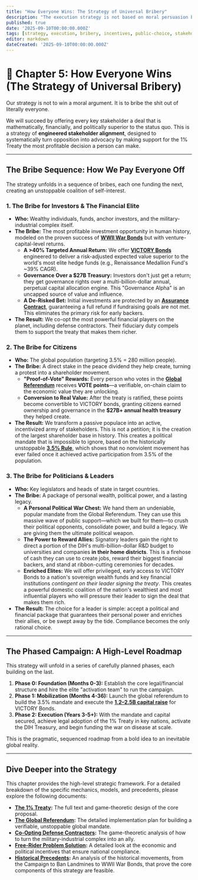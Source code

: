 ```yaml
---
title: "How Everyone Wins: The Strategy of Universal Bribery"
description: "The execution strategy is not based on moral persuasion but on a superior, direct financial bribe for every stakeholder, from citizens to the military-industrial complex."
published: true
date: '2025-09-10T00:00:00.000Z'
tags: [strategy, execution, bribery, incentives, public-choice, stakeholder-alignment]
editor: markdown
dateCreated: '2025-09-10T00:00:00.000Z'
---
```


# 📖 Chapter 5: How Everyone Wins (The Strategy of Universal Bribery)

Our strategy is not to win a moral argument. It is to bribe the shit out of literally everyone.

We will succeed by offering every key stakeholder a deal that is mathematically, financially, and politically superior to the status quo. This is a strategy of **engineered stakeholder alignment**, designed to systematically turn opposition into advocacy by making support for the 1% Treaty the most profitable decision a person can make.

---

## The Bribe Sequence: How We Pay Everyone Off

The strategy unfolds in a sequence of bribes, each one funding the next, creating an unstoppable coalition of self-interest.

### 1. The Bribe for Investors & The Financial Elite

-   **Who:** Wealthy individuals, funds, anchor investors, and the military-industrial complex itself.
-   **The Bribe:** The most profitable investment opportunity in human history, modeled on the proven success of **[WWII War Bonds](./reference/organizational-precedents.md)** but with venture-capital-level returns.
    -   **A >40% Targeted Annual Return:** We offer **[VICTORY Bonds](./economics.md)** engineered to deliver a risk-adjusted expected value superior to the world's most elite hedge funds (e.g., Renaissance Medallion Fund's ~39% CAGR).
    -   **Governance Over a $27B Treasury:** Investors don't just get a return; they get governance rights over a multi-billion-dollar annual, perpetual capital allocation engine. This "Governance Alpha" is an uncapped source of value and influence.
    -   **A De-Risked Bet:** Initial investments are protected by an **[Assurance Contract](./economics/fundraising-strategy.md)**, guaranteeing a full refund if fundraising goals are not met. This eliminates the primary risk for early backers.
-   **The Result:** We co-opt the most powerful financial players on the planet, including defense contractors. Their fiduciary duty compels them to support the treaty that makes them richer.

### 2. The Bribe for Citizens

-   **Who:** The global population (targeting 3.5% = 280 million people).
-   **The Bribe:** A direct stake in the peace dividend they help create, turning a protest into a shareholder movement.
    -   **"Proof-of-Vote" Rewards:** Every person who votes in the **[Global Referendum](./strategy/global-referendum/)** receives **VOTE points**—a verifiable, on-chain claim to the economic value they are unlocking.
    -   **Conversion to Real Value:** After the treaty is ratified, these points become convertible to VICTORY bonds, granting citizens earned ownership and governance in the **$27B+ annual health treasury** they helped create.
-   **The Result:** We transform a passive populace into an active, incentivized army of stakeholders. This is not a petition; it is the creation of the largest shareholder base in history. This creates a political mandate that is impossible to ignore, based on the historically unstoppable **[3.5% Rule](./reference/organizational-precedents.md)**, which shows that no nonviolent movement has ever failed once it achieved active participation from 3.5% of the population.

### 3. The Bribe for Politicians & Leaders

-   **Who:** Key legislators and heads of state in target countries.
-   **The Bribe:** A package of personal wealth, political power, and a lasting legacy.
    -   **A Personal Political War Chest:** We hand them an undeniable, popular mandate from the Global Referendum. They can use this massive wave of public support—which we built for them—to crush their political opponents, consolidate power, and build a legacy. We are giving them the ultimate political weapon.
    -   **The Power to Reward Allies:** Signatory leaders gain the right to direct a portion of the DIH's multi-billion-dollar R&D budget to universities and companies **in their home districts**. This is a firehose of cash they can use to create jobs, reward their biggest financial backers, and stand at ribbon-cutting ceremonies for decades.
    -   **Enriched Elites:** We will offer privileged, early access to VICTORY Bonds to a nation's sovereign wealth funds and key financial institutions *contingent on their leader signing the treaty*. This creates a powerful domestic coalition of the nation's wealthiest and most influential players who will pressure their leader to sign the deal that makes them rich.
-   **The Result:** The choice for a leader is simple: accept a political and financial package that guarantees their personal power and enriches their allies, or be swept away by the tide. Compliance becomes the only rational choice.

---

## The Phased Campaign: A High-Level Roadmap

This strategy will unfold in a series of carefully planned phases, each building on the last.

1.  **Phase 0: Foundation (Months 0-3):** Establish the core legal/financial structure and hire the elite "activation team" to run the campaign.
2.  **Phase 1: Mobilization (Months 4-36):** Launch the global referendum to build the 3.5% mandate and execute the **[$1.2–$2.5B capital raise](./economics/fundraising-and-budget-plan.md)** for VICTORY Bonds.
3.  **Phase 2: Execution (Years 3-5+):** With the mandate and capital secured, achieve legal adoption of the 1% Treaty in key nations, activate the DIH Treasury, and begin funding the war on disease at scale.

This is the pragmatic, sequenced roadmap from a bold idea to an inevitable global reality.

---

## Dive Deeper into the Strategy

This chapter provides the high-level strategic framework. For a detailed breakdown of the specific mechanics, models, and precedents, please explore the following documents:

-   **[The 1% Treaty](./strategy/1-percent-treaty.md):** The full text and game-theoretic design of the core proposal.
-   **[The Global Referendum](./strategy/global-referendum/):** The detailed implementation plan for building a verifiable, unstoppable global mandate.
-   **[Co-Opting Defense Contractors](./strategy/co-opting-defense-contractors.md):** The game-theoretic analysis of how to turn the military-industrial complex into an ally.
-   **[Free-Rider Problem Solution](./strategy/free-rider-solution.md):** A detailed look at the economic and political incentives that ensure national compliance.
-   **[Historical Precedents](./reference/organizational-precedents.md):** An analysis of the historical movements, from the Campaign to Ban Landmines to WWII War Bonds, that prove the core components of this strategy are feasible.
